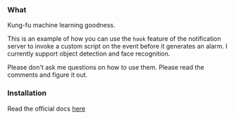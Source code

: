 ### What

Kung-fu machine learning goodness. 

This is an example of how you can use the `hook` feature of the notification server
to invoke a custom script on the event before it generates an alarm. 
I currently support object detection and face recognition. 

Please don't ask me questions on how to use them. Please read the comments and figure it out.

### Installation

Read the official docs [here](http://pliablepixels.github.io/zmeventnotification/docgen/html/guides/hooks.html#installation)


